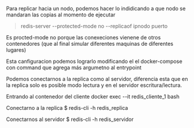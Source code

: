Para replicar hacia un nodo, podemos hacer lo indidicando a que nodo se
mandaran las copias al momento de ejecutar
> redis-server --protected-mode no --replicaof ipnodo puerto

Es procted-mode no porque las conexeciones vienene de otros contenedores (que
al final simular diferentes maquinas de diferentes lugares)

Esta canfiguracion podemos lograrlo modificando el el docker-compose con
command que agrega más argumetno al entrypoint


Podemos conectarnos a la replica como al servidor, diferencia esta que en la
replica solo es posible modo lectura y en el servidor escritura/lectura.

Entrando al contenedor del cliente
docker exec --it redis_cliente_1 bash

Conectarno a la replica 
$ redis-cli -h redis_replica

Conectarnos al servidor 
$ redis-cli -h redis_servidor



